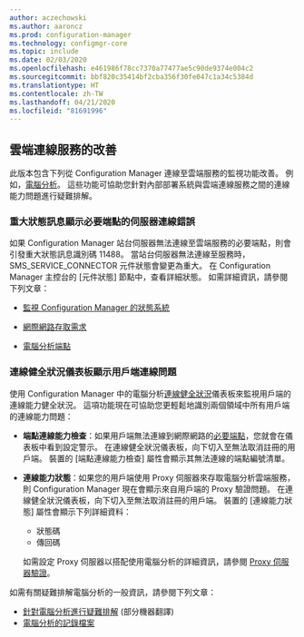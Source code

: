 ```yaml
---
author: aczechowski
ms.author: aaroncz
ms.prod: configuration-manager
ms.technology: configmgr-core
ms.topic: include
ms.date: 02/03/2020
ms.openlocfilehash: e461986f78cc7370a77477ae5c90de9374e004c2
ms.sourcegitcommit: bbf820c35414bf2cba356f30fe047c1a34c5384d
ms.translationtype: HT
ms.contentlocale: zh-TW
ms.lasthandoff: 04/21/2020
ms.locfileid: "81691996"
---
```

## <a name="improvements-to-cloud-connected-services"></a><a name="bkmk_cloud"></a> 雲端連線服務的改善

此版本包含下列從 Configuration Manager 連線至雲端服務的監視功能改善。 例如，[電腦分析](../../../../../desktop-analytics/overview.md)。 這些功能可協助您針對內部部署系統與雲端連線服務之間的連線能力問題進行疑難排解。

### <a name="critical-status-message-shows-server-connection-errors-to-required-endpoints"></a>重大狀態訊息顯示必要端點的伺服器連線錯誤

<!-- 5566763 -->

如果 Configuration Manager 站台伺服器無法連線至雲端服務的必要端點，則會引發重大狀態訊息識別碼 11488。 當站台伺服器無法連線至服務時，SMS_SERVICE_CONNECTOR 元件狀態會變更為重大。 在 Configuration Manager 主控台的 [元件狀態]  節點中，查看詳細狀態。 如需詳細資訊，請參閱下列文章：

- [監視 Configuration Manager 的狀態系統](../../../../servers/manage/use-alerts-and-the-status-system.md#BKMK_MonitorSystemStatus)

- [網際網路存取需求](../../../../plan-design/network/internet-endpoints.md)

- [電腦分析端點](../../../../../desktop-analytics/enable-data-sharing.md#endpoints)

### <a name="connection-health-dashboard-shows-client-connection-issues"></a>連線健全狀況儀表板顯示用戶端連線問題

<!-- 4963230, 4963383 -->

使用 Configuration Manager 中的電腦分析[連線健全狀況](../../../../../desktop-analytics/monitor-connection-health.md)儀表板來監視用戶端的連線能力健全狀況。 這項功能現在可協助您更輕鬆地識別兩個領域中所有用戶端的連線能力問題：

- **端點連線能力檢查**：如果用戶端無法連線到網際網路的[必要端點](../../../../../desktop-analytics/enable-data-sharing.md#endpoints)，您就會在儀表板中看到設定警示。 在連線健全狀況儀表板，向下切入至無法取消註冊的用戶端。 裝置的 [端點連線能力檢查]  屬性會顯示其無法連線的端點編號清單。

- **連線能力狀態**：如果您的用戶端使用 Proxy 伺服器來存取電腦分析雲端服務，則 Configuration Manager 現在會顯示來自用戶端的 Proxy 驗證問題。 在連線健全狀況儀表板，向下切入至無法取消註冊的用戶端。 裝置的 [連線能力狀態]  屬性會顯示下列詳細資料：

  - 狀態碼
  - 傳回碼

  如需設定 Proxy 伺服器以搭配使用電腦分析的詳細資訊，請參閱 [Proxy 伺服器驗證](../../../../../desktop-analytics/enable-data-sharing.md#proxy-server-authentication)。

如需有關疑難排解電腦分析的一般資訊，請參閱下列文章：

- [針對電腦分析進行疑難排解](../../../../../desktop-analytics/troubleshooting.md) \(部分機器翻譯\)
- [電腦分析的記錄檔案](../../../../plan-design/hierarchy/log-files.md#desktop-analytics)
